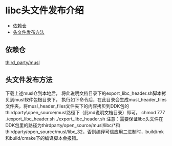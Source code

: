# libc头文件发布介绍<a name="ZH-CN_TOPIC_0000001078530726"></a>

-   [依赖仓](#section1371113476307)
-   [头文件发布方法](#section15884114210197)

## 依赖仓<a name="section1371113476307"></a>

[third_party/musl](https://gitee.com/openharmony/third_party_musl)

## 头文件发布方法<a name="section15884114210197"></a>
下载上述musl仓到本地后， 将此说明文档目录下的export_libc_header.sh脚本拷贝到musl软件包根目录下，
执行如下命令后，在此目录会生成musl_header_files文件夹，将musl_header_files文件夹下的内容拷贝到DDK包的thirdparty\open_source\musl路径下（此md说明文档目录）即可。
chmod 777 ./export_libc_header.sh
./export_libc_header.sh
注意：需要保证libc头文件在DDK包里的路径为thirdparty/open_source/musl/libc/*和thirdparty/open_source/musl/libc_32，否则编译可信应用二进制时，build/mk和build/cmake下的编译脚本会报错。
